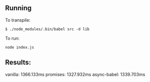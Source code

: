 ## Running
To transpile:
```
$ ./node_modules/.bin/babel src -d lib
```

To run:
```
node index.js
```


## Results:
vanilla: 1366.133ms
promises: 1327.932ms
async-babel: 1339.703ms
